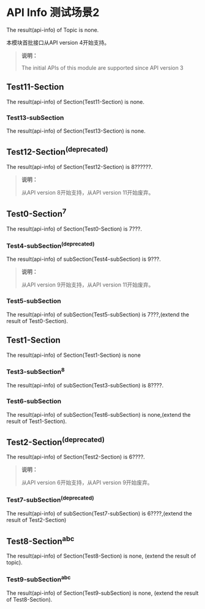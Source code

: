 # API Info 测试场景2

The result(api-info) of Topic is none.

本模块首批接口从API version 4开始支持。

> **说明：**
>
> The initial APIs of this module are supported since API version 3


## Test11-Section

The result(api-info) of Section(Test11-Section) is none.


### Test13-subSection

The result(api-info) of Section(Test13-Section) is none.


## Test12-Section<sup>(deprecated)</sup>

The result(api-info) of Section(Test12-Section) is 8??????.

> **说明：**
>
> 从API version 8开始支持，从API version 11开始废弃。


## Test0-Section<sup>7</sup>

The result(api-info) of Section(Test0-Section) is 7???.

### Test4-subSection<sup>(deprecated)</sup>

The result(api-info) of subSection(Test4-subSection) is 9???.

> **说明：**
>
> 从API version 9开始支持，从API version 11开始废弃。

### Test5-subSection

The result(api-info) of subSection(Test5-subSection) is 7???,(extend the result of Test0-Section).


## Test1-Section

The result(api-info) of Section(Test1-Section) is none

### Test3-subSection<sup>8</sup>

The result(api-info) of subSection(Test3-subSection) is 8????.

### Test6-subSection

The result(api-info) of subSection(Test6-subSection) is none,(extend the result of Test1-Section).


## Test2-Section<sup>(deprecated)</sup>

The result(api-info) of Section(Test2-Section) is 6????.

> **说明：**
>
> 从API version 6开始支持，从API version 9开始废弃。

### Test7-subSection<sup>(deprecated)</sup>

The result(api-info) of subSection(Test7-subSection) is 6????,(extend the result of Test2-Section)

## Test8-Section<sup>abc</sup>

The result(api-info) of Section(Test8-Section) is none, (extend the result of topic).

### Test9-subSection<sup>abc</sup>

The result(api-info) of Section(Test9-subSection) is none, (extend the result of Test8-Section).


